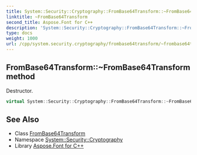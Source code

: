 ```yaml
---
title: System::Security::Cryptography::FromBase64Transform::~FromBase64Transform method
linktitle: ~FromBase64Transform
second_title: Aspose.Font for C++
description: 'System::Security::Cryptography::FromBase64Transform::~FromBase64Transform method. Destructor in C++.'
type: docs
weight: 1000
url: /cpp/system.security.cryptography/frombase64transform/~frombase64transform/
---
```

## FromBase64Transform::~FromBase64Transform method


Destructor.

```cpp
virtual System::Security::Cryptography::FromBase64Transform::~FromBase64Transform()
```

## See Also

* Class [FromBase64Transform](../)
* Namespace [System::Security::Cryptography](../../)
* Library [Aspose.Font for C++](../../../)
